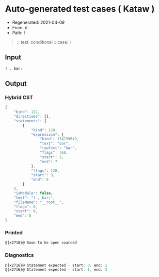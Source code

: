 # Auto-generated test cases ( Kataw )
- Regenerated: 2021-04-09
- From: d
- Path: l
> :: test: conditional
> :: case: )
## Input

`````js
) , bar;
`````

## Output

### Hybrid CST

```javascript
{
    "kind": 122,
    "directives": [],
    "statements": [
        {
            "kind": 120,
            "expression": {
                "kind": 134299649,
                "text": "bar",
                "rawText": "bar",
                "flags": 768,
                "start": 3,
                "end": 7
            },
            "flags": 128,
            "start": 3,
            "end": 8
        }
    ],
    "isModule": false,
    "text": ") , bar;",
    "fileName": "__root__",
    "flags": 0,
    "start": 0,
    "end": 8
}
```

### Printed

```javascript
@{x2716}@ Soon to be open sourced
```

### Diagnostics

```javascript
@{x2716}@ Statement expected - start: 0, end: 1
@{x2716}@ Statement expected - start: 1, end: 3

```

